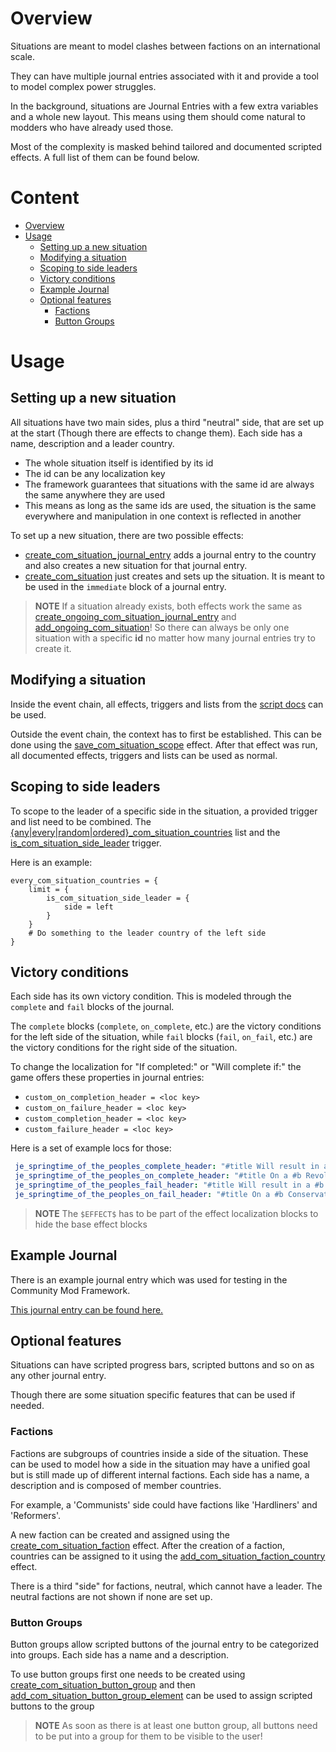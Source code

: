 # Overview
Situations are meant to model clashes between factions on an international scale.

They can have multiple journal entries associated with it and provide a tool to model complex power struggles.

In the background, situations are Journal Entries with a few extra variables and a whole new layout.
This means using them should come natural to modders who have already used those.

Most of the complexity is masked behind tailored and documented scripted effects.
A full list of them can be found below.



# Content
* [Overview](#overview)
* [Usage](#usage)
  * [Setting up a new situation](#setting-up-a-new-situation)
  * [Modifying a situation](#modifying-a-situation)
  * [Scoping to side leaders](#scoping-to-side-leaders)
  * [Victory conditions](#victory-conditions)
  * [Example Journal](#victory-conditions)
  * [Optional features](#optional-features)
    * [Factions](#factions)
    * [Button Groups](#button-groups)

# Usage
## Setting up a new situation
All situations have two main sides, plus a third "neutral" side, that are set up at the start (Though there are effects to change them).
Each side has a name, description and a leader country.

- The whole situation itself is identified by its id
- The id can be any localization key
- The framework guarantees that situations with the same id are always the same anywhere they are used
- This means as long as the same ids are used, the situation is the same everywhere and manipulation in one context is reflected in another

To set up a new situation, there are two possible effects:
* [create_com_situation_journal_entry](SITUATIONS_SCRIPT_DOCS.md#effect-create_com_situation_journal_entry) adds a journal entry to the country and also creates a new situation for that journal entry.
* [create_com_situation](SITUATIONS_SCRIPT_DOCS.md#effect-create_com_situation) just creates and sets up the situation. It is meant to be used in the `immediate` block of a journal entry.

> **NOTE** If a situation already exists,
> both effects work the same as [create_ongoing_com_situation_journal_entry](SITUATIONS_SCRIPT_DOCS.md#effect-create_ongoing_com_situation_journal_entry) and [add_ongoing_com_situation](SITUATIONS_SCRIPT_DOCS.md#effect-add_ongoing_com_situation)!
> So there can always be only one situation with a specific **id** no matter how many journal entries try to create it.

## Modifying a situation
Inside the event chain, all effects, triggers and lists from the [script docs](SITUATIONS_SCRIPT_DOCS.md) can be used.

Outside the event chain, the context has to first be established.
This can be done using the [save_com_situation_scope](SITUATIONS_SCRIPT_DOCS.md#effect-save_com_situation_scope) effect.
After that effect was run, all documented effects, triggers and lists can be used as normal.

## Scoping to side leaders
To scope to the leader of a specific side in the situation, a provided trigger and list need to be combined.
The [{any|every|random|ordered}_com_situation_countries](SITUATIONS_SCRIPT_DOCS.md#list-anyeveryrandomordered_com_situation_countries) list
and the  [is_com_situation_side_leader](SITUATIONS_SCRIPT_DOCS.md#trigger-is_com_situation_side_leader) trigger.

Here is an example:
```
every_com_situation_countries = {
    limit = {
        is_com_situation_side_leader = {
            side = left
        }
    }
    # Do something to the leader country of the left side
}
```

## Victory conditions
Each side has its own victory condition.
This is modeled through the `complete` and `fail` blocks of the journal.

The `complete` blocks (`complete`, `on_complete`, etc.)
are the victory conditions for the left side of the situation,
while `fail` blocks (`fail`, `on_fail`, etc.) are the victory conditions for the right side of the situation.

To change the localization for "If completed:" or "Will complete if:"
the game offers these properties in journal entries:
- `custom_on_completion_header = <loc key>`
- `custom_on_failure_header = <loc key>`
- `custom_completion_header = <loc key>`
- `custom_failure_header = <loc key>`

Here is a set of example locs for those:
```yaml
 je_springtime_of_the_peoples_complete_header: "#title Will result in a #b Revolutionary#! victory if:#!\n"
 je_springtime_of_the_peoples_on_complete_header: "#title On a #b Revolutionary#! victory:#!\n$EFFECT$"
 je_springtime_of_the_peoples_fail_header: "#title Will result in a #b Conservative#! victory if:#!\n"
 je_springtime_of_the_peoples_on_fail_header: "#title On a #b Conservative#! victory:#!\n$EFFECT$"
```
> **NOTE** The `$EFFECT$` has to be part of the effect localization blocks to hide the base effect blocks

## Example Journal
There is an example journal entry which was used for testing in the Community Mod Framework.

[This journal entry can be found here.](/common/journal_entries/com_rise_of_communism.txt)

## Optional features
Situations can have scripted progress bars, scripted buttons and so on as any other journal entry.

Though there are some situation specific features that can be used if needed.

### Factions
Factions are subgroups of countries inside a side of the situation.
These can be used to model how a side in the situation may have a unified goal but is still made up of different internal factions.
Each side has a name, a description and is composed of member countries.

For example, a 'Communists' side could have factions like 'Hardliners' and 'Reformers'.

A new faction can be created and assigned using the [create_com_situation_faction](SITUATIONS_SCRIPT_DOCS.md#effect-create_com_situation_faction) effect.
After the creation of a faction,
countries can be assigned to it using the [add_com_situation_faction_country](SITUATIONS_SCRIPT_DOCS.md#effect-add_com_situation_faction_country) effect.

There is a third "side" for factions, neutral, which cannot have a leader. The neutral factions are not shown if none are set up.

### Button Groups
Button groups allow scripted buttons of the journal entry to be categorized into groups.
Each side has a name and a description.

To use button groups first one needs to be created using [create_com_situation_button_group](SITUATIONS_SCRIPT_DOCS.md#effect-create_com_situation_button_group)
and then [add_com_situation_button_group_element](SITUATIONS_SCRIPT_DOCS.md#effect-add_com_situation_button_group_element) can be used to assign scripted buttons to the group

> **NOTE** As soon as there is at least one button group, all buttons need to be put into a group for them to be visible to the user!